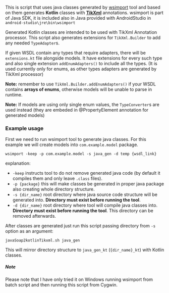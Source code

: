This is script that uses java classes generated by [wsimport] tool and based on them generates **Kotlin** classes with **[TikXml]** annotations.
wsimport is part of Java SDK, it is included also in Java provided with AndroidStudio in `android-studio\jre\bin\wsimport`

Generated Kotlin classes are intended to be used with TikXml Annotation processor. 
This script also generates extensions for `TikXml.Builder` to add any needed `TypeAdapter`s. 

If given WSDL contain any types that require adapters, there will be `extensions.kt` file alongside models. It have extensions for every such type and also single extension `addEnumAdapters()` to include all the types. (It is used currently only for enums, as other types adapters are generated by TikXml processor)

**Note:** remember to use `TikXml.Builder.addEnumAdapters()` if your WSDL contains **arrays of enums**, otherwise models will be unable to parse in runtime. 

**Note:** If models are using only single enum values, the `TypeConverter`s are used instead (they are embeded in @PropertyElement annotation for generated models)


### Example usage
First we need to run wsimport tool to generate java classes. For this example we will create models into `com.example.model` package.
```
wsimport -keep -p com.example.model -s java_gen -d temp {wsdl_link}
```
explanation: 
* `-keep` instructs tool to do not remove generated java code (by default it compiles them and only leave `.class` files).
* `-p {package}`  this will make classes be generated in proper java package also creating whole directory structure.
* `-s {dir_name}` root directory where java source code structure will be generated into. **Directory must exist before running the tool**.
* `-d {dir_name}` root directory where tool will compile java classes into. **Directory must exist before running the tool**. This directory can be removed afterwards.

After classes are generated just run this script passing directory from `-s` option as an argument:
```
javaSoap2kotlinTikxml.sh java_gen
```
This will mirror directory structure to `java_gen_kt` (`{dir_name}_kt`) with Kotlin classes.

##### Note
Please note that I have only tried it on Windows running wsimport from batch script and then running this script from Cygwin.

   [wsimport]: <https://docs.oracle.com/javase/8/docs/technotes/tools/unix/wsimport.html>
   [TikXml]: <https://github.com/Tickaroo/tikxml>

